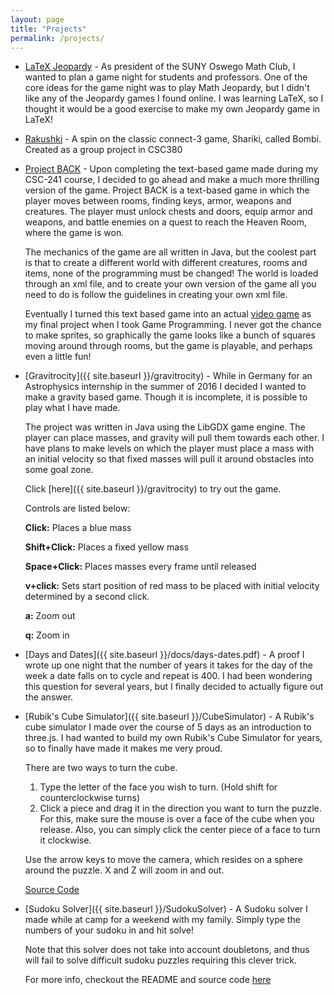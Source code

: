 ```yaml
---
layout: page
title: "Projects"
permalink: /projects/
---
```


- [LaTeX Jeopardy](https://github.com/kroffo/Jeopardy)
  \- As president of the SUNY Oswego Math Club, I wanted to plan a game night for students and professors. One of the core ideas for the game night was to play Math Jeopardy, but I didn't like any of the Jeopardy games I found online. I was learning LaTeX, so I thought it would be a good exercise to make my own Jeopardy game in LaTeX! 

- [Rakushki](https://ironkladd.github.io/rakushki/index.html)
    \- A spin on the classic connect-3 game, Shariki, called Bombi. Created as a
    group project in CSC380

- [Project BACK](https://github.com/kroffo/ProjectBACK)
  \- Upon completing the text-based game made during my CSC-241
    course, I decided to go ahead and make a much more
    thrilling version of the game. Project BACK is a text-based
    game in which the player moves between rooms, finding keys,
    armor, weapons and creatures. The player must unlock
    chests and doors, equip armor and weapons, and battle enemies
    on a quest to reach the Heaven Room, where the game is won.
    
    The mechanics of the game are all written in Java, but
    the coolest part is that to create a different world with
    different creatures, rooms and items, none of the programming
    must be changed! The world is loaded through an xml file, and
    to create your own version of the game all you need to do
    is follow the guidelines in creating your own xml file.
       
    Eventually I turned this text based game into an actual 
    [video game](http://github.com/kroffo/CSC455)
    as my final project when I took Game Programming. I never
    got the chance to make sprites, so graphically the game looks
    like a bunch of squares moving around through rooms, but
    the game is playable, and perhaps even a little fun!

- [Gravitrocity]({{ site.baseurl }}/gravitrocity)
 \- While in Germany for an Astrophysics internship in the summer
    of 2016 I decided I wanted to make a gravity based game.
    Though it is incomplete, it is possible to play what I have made.

    The project was written in Java using the LibGDX game engine. The
    player can place masses, and gravity will pull them towards each other.
    I have plans to make levels on which the player must place a mass with an
    initial velocity so that fixed masses will pull it around obstacles
    into some goal zone.

    Click [here]({{ site.baseurl }}/gravitrocity) to try out the game.

    Controls are listed below:

    **Click:** Places a blue mass

    **Shift+Click:** Places a fixed yellow mass

    **Space+Click:** Places masses every frame until released

    **v+click:** Sets start position of red mass to be placed with initial
    velocity determined by a second click.

    **a:** Zoom out

    **q:** Zoom in

- [Days and Dates]({{ site.baseurl }}/docs/days-dates.pdf)
 \- A proof I wrote up one night that the number of years it takes for the day
    of the week a date falls on to cycle and repeat is 400. I had been
    wondering this question for several years, but I finally decided to
    actually figure out the answer.

- [Rubik's Cube Simulator]({{ site.baseurl }}/CubeSimulator)
 \- A Rubik's cube simulator I made over the course of 5 days as an introduction
    to three.js. I had wanted to build my own Rubik's Cube Simulator for years,
    so to finally have made it makes me very proud.

    There are two ways to turn the cube.
    1. Type the letter of the face you wish to turn. (Hold shift for counterclockwise turns)
    2. Click a piece and drag it in the direction you want to turn the puzzle. For this,
       make sure the mouse is over a face of the cube when you release. Also, you can simply
       click the center piece of a face to turn it clockwise.

    Use the arrow keys to move the camera, which resides on a sphere around the puzzle.
    X and Z will zoom in and out.
    
    [Source Code](https://github.com/kroffo/CubeSimulator)
    
- [Sudoku Solver]({{ site.baseurl }}/SudokuSolver)
  \- A Sudoku solver I made while at camp for a weekend with my family.
     Simply type the numbers of your sudoku in and hit solve!
     
     Note that this solver does not take into account doubletons, and thus
     will fail to solve difficult sudoku puzzles requiring this clever trick.
     
     For more info, checkout the README and source code [here](https://github.com/kroffo/SudokuSolver)
